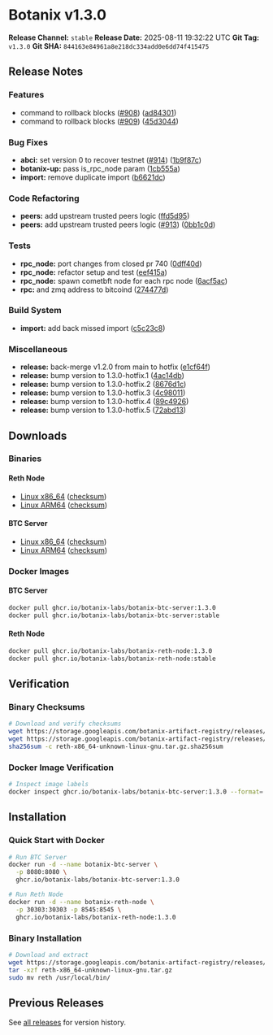 # Botanix v1.3.0

**Release Channel:** `stable`
**Release Date:** 2025-08-11 19:32:22 UTC
**Git Tag:** `v1.3.0`
**Git SHA:** `844163e84961a8e218dc334add0e6dd74f415475`

## Release Notes


### Features

*  command to rollback blocks ([#908](https://github.com/botanix-labs/Macbeth/issues/908)) ([ad84301](https://github.com/botanix-labs/Macbeth/commit/ad84301e6373e2048c1a97c0083b9c3cf7b4eb96))
*  command to rollback blocks ([#909](https://github.com/botanix-labs/Macbeth/issues/909)) ([45d3044](https://github.com/botanix-labs/Macbeth/commit/45d30446e77ce8e32d99ec6751c4d3ef88f12425))

### Bug Fixes

* **abci:** set version 0 to recover testnet ([#914](https://github.com/botanix-labs/Macbeth/issues/914)) ([1b9f87c](https://github.com/botanix-labs/Macbeth/commit/1b9f87c0f36c1848656236390523fed431271c61))
* **botanix-up:** pass is_rpc_node param ([1cb555a](https://github.com/botanix-labs/Macbeth/commit/1cb555a09e5c6d3d223b1a0fa3412c4ffd251d23))
* **import:** remove duplicate import ([b6621dc](https://github.com/botanix-labs/Macbeth/commit/b6621dcacbe689991704671393e32c8659b698c7))

### Code Refactoring

* **peers:** add upstream trusted peers logic ([ffd5d95](https://github.com/botanix-labs/Macbeth/commit/ffd5d95f56921ca5f290a0d566f813b8ee34714e))
* **peers:** add upstream trusted peers logic ([#913](https://github.com/botanix-labs/Macbeth/issues/913)) ([0bb1c0d](https://github.com/botanix-labs/Macbeth/commit/0bb1c0d91e59ae33c35883f2de460b01b1bac79b))

### Tests

* **rpc_node:** port changes from closed pr 740 ([0dff40d](https://github.com/botanix-labs/Macbeth/commit/0dff40d726615eef24c0fa112b632e471e3fe952))
* **rpc_node:** refactor setup and test ([eef415a](https://github.com/botanix-labs/Macbeth/commit/eef415a58528bfc10835dde053b4e384d6e0d0c3))
* **rpc_node:** spawn cometbft node for each rpc node ([6acf5ac](https://github.com/botanix-labs/Macbeth/commit/6acf5ace0c4d797f7c60cc63b01efe113595f17e))
* **rpc:** and zmq address to bitcoind ([274477d](https://github.com/botanix-labs/Macbeth/commit/274477d28edd80f195f6bc3816bcd8996c86c25a))

### Build System

* **import:** add back missed import ([c5c23c8](https://github.com/botanix-labs/Macbeth/commit/c5c23c8eb5ab2865ed9a8bdc368a81d0e4cad553))

### Miscellaneous

* **release:** back-merge v1.2.0 from main to hotfix ([e1cf64f](https://github.com/botanix-labs/Macbeth/commit/e1cf64f988188ed9e4fffa782569df4a74e189d4))
* **release:** bump version to 1.3.0-hotfix.1 ([4ac14db](https://github.com/botanix-labs/Macbeth/commit/4ac14db43faa1db42651124d3fc1691c6ffc1c00))
* **release:** bump version to 1.3.0-hotfix.2 ([8676d1c](https://github.com/botanix-labs/Macbeth/commit/8676d1c66e03ea9a022b3a72a2ff2966260f2c83))
* **release:** bump version to 1.3.0-hotfix.3 ([4c98011](https://github.com/botanix-labs/Macbeth/commit/4c98011fd3df42216137b32b1324366447903f49))
* **release:** bump version to 1.3.0-hotfix.4 ([89c4926](https://github.com/botanix-labs/Macbeth/commit/89c4926c7ab8c42ec7fa70b0c6f6ef56ee3f9e6d))
* **release:** bump version to 1.3.0-hotfix.5 ([72abd13](https://github.com/botanix-labs/Macbeth/commit/72abd138b3855669b29f6674a2cce485bf23a0c5))


## Downloads

### Binaries

#### Reth Node
- [Linux x86_64](https://storage.googleapis.com/botanix-artifact-registry/releases/reth/stable/1.3.0/reth-x86_64-unknown-linux-gnu.tar.gz) ([checksum](https://storage.googleapis.com/botanix-artifact-registry/releases/reth/stable/1.3.0/reth-x86_64-unknown-linux-gnu.tar.gz.sha256sum))
- [Linux ARM64](https://storage.googleapis.com/botanix-artifact-registry/releases/reth/stable/1.3.0/reth-aarch64-unknown-linux-gnu.tar.gz) ([checksum](https://storage.googleapis.com/botanix-artifact-registry/releases/reth/stable/1.3.0/reth-aarch64-unknown-linux-gnu.tar.gz.sha256sum))

#### BTC Server
- [Linux x86_64](https://storage.googleapis.com/botanix-artifact-registry/releases/btc-server/stable/1.3.0/btc-server-x86_64-unknown-linux-gnu.tar.gz) ([checksum](https://storage.googleapis.com/botanix-artifact-registry/releases/btc-server/stable/1.3.0/btc-server-x86_64-unknown-linux-gnu.tar.gz.sha256sum))
- [Linux ARM64](https://storage.googleapis.com/botanix-artifact-registry/releases/btc-server/stable/1.3.0/btc-server-aarch64-unknown-linux-gnu.tar.gz) ([checksum](https://storage.googleapis.com/botanix-artifact-registry/releases/btc-server/stable/1.3.0/btc-server-aarch64-unknown-linux-gnu.tar.gz.sha256sum))

### Docker Images

#### BTC Server
```bash
docker pull ghcr.io/botanix-labs/botanix-btc-server:1.3.0
docker pull ghcr.io/botanix-labs/botanix-btc-server:stable
```

#### Reth Node
```bash
docker pull ghcr.io/botanix-labs/botanix-reth-node:1.3.0
docker pull ghcr.io/botanix-labs/botanix-reth-node:stable
```

## Verification

### Binary Checksums
```bash
# Download and verify checksums
wget https://storage.googleapis.com/botanix-artifact-registry/releases/reth/stable/1.3.0/reth-x86_64-unknown-linux-gnu.tar.gz
wget https://storage.googleapis.com/botanix-artifact-registry/releases/reth/stable/1.3.0/reth-x86_64-unknown-linux-gnu.tar.gz.sha256sum
sha256sum -c reth-x86_64-unknown-linux-gnu.tar.gz.sha256sum
```

### Docker Image Verification
```bash
# Inspect image labels
docker inspect ghcr.io/botanix-labs/botanix-btc-server:1.3.0 --format='{{.Config.Labels}}'
```

## Installation

### Quick Start with Docker
```bash
# Run BTC Server
docker run -d --name botanix-btc-server \
  -p 8080:8080 \
  ghcr.io/botanix-labs/botanix-btc-server:1.3.0

# Run Reth Node
docker run -d --name botanix-reth-node \
  -p 30303:30303 -p 8545:8545 \
  ghcr.io/botanix-labs/botanix-reth-node:1.3.0
```

### Binary Installation
```bash
# Download and extract
wget https://storage.googleapis.com/botanix-artifact-registry/releases/reth/stable/1.3.0/reth-x86_64-unknown-linux-gnu.tar.gz
tar -xzf reth-x86_64-unknown-linux-gnu.tar.gz
sudo mv reth /usr/local/bin/
```

## Previous Releases

See [all releases](../../README.md#releases) for version history.

